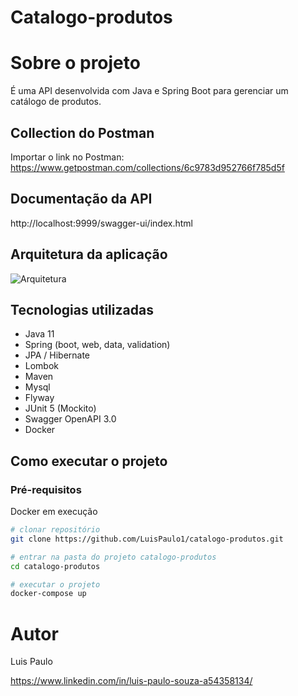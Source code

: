 # Catalogo-produtos

# Sobre o projeto

É uma API desenvolvida com Java e Spring Boot para gerenciar um catálogo de produtos.
 
## Collection do Postman
Importar o link no Postman: https://www.getpostman.com/collections/6c9783d952766f785d5f

## Documentação da API
http://localhost:9999/swagger-ui/index.html

## Arquitetura da aplicação
![Arquitetura](https://github.com/LuisPaulo1/assets/blob/master/catalogo-produtos/arquitetura.png)

## Tecnologias utilizadas
- Java 11
- Spring (boot, web, data, validation)
- JPA / Hibernate
- Lombok
- Maven
- Mysql
- Flyway
- JUnit 5 (Mockito)
- Swagger OpenAPI 3.0
- Docker

## Como executar o projeto

### Pré-requisitos
Docker em execução

```bash
# clonar repositório
git clone https://github.com/LuisPaulo1/catalogo-produtos.git

# entrar na pasta do projeto catalogo-produtos
cd catalogo-produtos

# executar o projeto
docker-compose up
```

# Autor

Luis Paulo

https://www.linkedin.com/in/luis-paulo-souza-a54358134/
